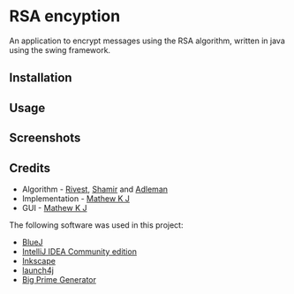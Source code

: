 # RSA encyption

An application to encrypt messages using the RSA algorithm, written in java using the swing framework.

## Installation

## Usage

## Screenshots

## Credits

- Algorithm - [Rivest](https://scholar.google.com/citations?user=6qE0tdAAAAAJ&hl=en), [Shamir](https://scholar.google.com/citations?user=EHLBP20AAAAJ&hl=en) and [Adleman](https://viterbi.usc.edu/directory/faculty/Adleman/Leonard)
- Implementation - [Mathew K J](https://github.com/MathewKJ2048)
- GUI - [Mathew K J](https://github.com/MathewKJ2048)

The following software was used in this project:

- [BlueJ](https://www.bluej.org/)
- [IntelliJ IDEA Community edition](https://www.jetbrains.com/idea/)
- [Inkscape](https://inkscape.org/)
- [launch4j](http://launch4j.sourceforge.net/)
- [Big Prime Generator](https://bigprimes.org/)

